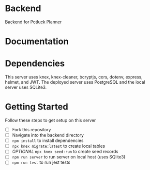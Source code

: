 # Backend

Backend for Potluck Planner

# Documentation



# Dependencies

This server uses knex, knex-cleaner, bcryptjs, cors, dotenv, express, helmet, and JWT. The deployed server uses PostgreSQL and the local server uses SQLite3.

# Getting Started

Follow these steps to get setup on this server

- [ ] Fork this repository
- [ ] Navigate into the backend directory
- [ ] `npm install` to install dependencies
- [ ] `npx knex migrate:latest` to create local tables
- [ ] _OPTIONAL_ `npx knex seed:run` to create seed records
- [ ] `npm run server` to run server on local host (uses SQlite3)
- [ ] `npm run test` to run jest tests
